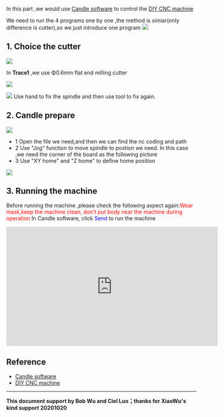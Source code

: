 In this part ,we would use [Candle software](https://github.com/Denvi/Candle) to control the [DIY CNC machine](https://item.taobao.com/item.htm?spm=a230r.1.14.85.736a3286COaS7g&id=605504955634&ns=1&abbucket=18#detail)
 

We need to run the 4 programs one by one ,the method is simiar(only difference is cutter),so we just introduce one program
![](https://gitlab.com/picbed/bed/uploads/184de0ea653a799332afbdf9d5162177/WX20201020-095833_2x.png)


## 1. Choice the cutter


![](https://gitlab.com/picbed/bed/uploads/b7dd4c466a8bfe57e76fddb8ed12abb5/installspindle.png)

In **Trace1** ,we use Φ0.6mm flat end milling cutter


![](https://gitlab.com/picbed/bed/uploads/25478e2b6f5423d1c1793f071998a966/ezgif.com-optimize.gif)


![](https://gitlab.com/picbed/bed/uploads/d5b8b544d32f3e96cf6490e259a6ce28/ezgif.com-optimize-2.gif)
Use hand to fix the spindle and then use tool to fix again.


## 2. Candle prepare


![](https://gitlab.com/picbed/bed/uploads/bf7be66a1ac37dc2c67195f4a7ccce1a/candlesetting.png)

* 1 Open the file we need,and then we can find the nc coding and path
* 2 Use "Jog" function to move spindle to postion we need. In this case ,we need the corner of the board as the following picture
* 3 Use "XY home" and "Z home" to define home position

![](https://gitlab.com/picbed/bed/uploads/105f708b5ea631a5c82b7fe801d2b8c5/WechatIMG47.jpeg)



## 3. Running the machine
Before running the machine ,please check the following aspect again:<font color=Red >Wear mask,keep the machine clean, don't put body near  the machine during operation</font>
In Candle software, click <font color=Blue >Send</font> to run the machine



<iframe width="560" height="315" src="https://www.youtube.com/embed/sweTLV0GCKM" frameborder="0" allow="accelerometer; autoplay; clipboard-write; encrypted-media; gyroscope; picture-in-picture" allowfullscreen></iframe>


## Reference
* [Candle software](https://github.com/Denvi/Candle) 
* [DIY CNC machine](https://item.taobao.com/item.htm?spm=a230r.1.14.85.736a3286COaS7g&id=605504955634&ns=1&abbucket=18#detail)
 


*****

**This document support by Bob Wu and Ciel Luo；thanks for XiaoWu's kind support 20201020**